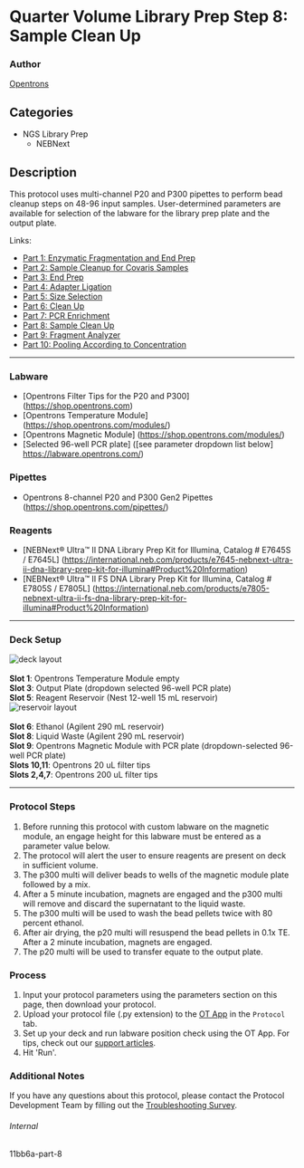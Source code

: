 # Quarter Volume Library Prep Step 8: Sample Clean Up

### Author
[Opentrons](https://opentrons.com/)




## Categories
* NGS Library Prep
	* NEBNext

## Description
This protocol uses multi-channel P20 and P300 pipettes to perform bead cleanup steps on 48-96 input samples. User-determined parameters are available for selection of the labware for the library prep plate and the output plate.

Links:
* [Part 1: Enzymatic Fragmentation and End Prep](http://protocols.opentrons.com/protocol/11bb6a)
* [Part 2: Sample Cleanup for Covaris Samples](http://protocols.opentrons.com/protocol/11bb6a-part-2)
* [Part 3: End Prep](http://protocols.opentrons.com/protocol/11bb6a-part-3)
* [Part 4: Adapter Ligation](http://protocols.opentrons.com/protocol/11bb6a-part-4)
* [Part 5: Size Selection](http://protocols.opentrons.com/protocol/11bb6a-part-5)
* [Part 6: Clean Up](http://protocols.opentrons.com/protocol/11bb6a-part-6)
* [Part 7: PCR Enrichment](http://protocols.opentrons.com/protocol/11bb6a-part-7)
* [Part 8: Sample Clean Up](http://protocols.opentrons.com/protocol/11bb6a-part-8)
* [Part 9: Fragment Analyzer](http://protocols.opentrons.com/protocol/11bb6a-part-9)
* [Part 10: Pooling According to Concentration](http://protocols.opentrons.com/protocol/11bb6a-part-10)

---


### Labware
* [Opentrons Filter Tips for the P20 and P300] (https://shop.opentrons.com)
* [Opentrons Temperature Module] (https://shop.opentrons.com/modules/)
* [Opentrons Magnetic Module] (https://shop.opentrons.com/modules/)
* [Selected 96-well PCR plate] ([see parameter dropdown list below] https://labware.opentrons.com/)


### Pipettes
* Opentrons 8-channel P20 and P300 Gen2 Pipettes (https://shop.opentrons.com/pipettes/)

### Reagents
* [NEBNext® Ultra™ II DNA Library Prep Kit for Illumina, Catalog # E7645S / E7645L] (https://international.neb.com/products/e7645-nebnext-ultra-ii-dna-library-prep-kit-for-illumina#Product%20Information)
* [NEBNext® Ultra™ II FS DNA Library Prep Kit for Illumina, Catalog # E7805S / E7805L] (https://international.neb.com/products/e7805-nebnext-ultra-ii-fs-dna-library-prep-kit-for-illumina#Product%20Information)

---

### Deck Setup
![deck layout](https://opentrons-protocol-library-website.s3.amazonaws.com/custom-README-images/11bb6a/screenshot8-deck.png)
</br>
</br>
**Slot 1**: Opentrons Temperature Module empty </br>
**Slot 3**: Output Plate (dropdown selected 96-well PCR plate) </br>
**Slot 5**: Reagent Reservoir (Nest 12-well 15 mL reservoir) </br>
![reservoir layout](https://opentrons-protocol-library-website.s3.amazonaws.com/custom-README-images/11bb6a/screenshot8-reservoir.png)
</br>
</br>
**Slot 6**: Ethanol (Agilent 290 mL reservoir) </br>
**Slot 8**: Liquid Waste (Agilent 290 mL reservoir) </br>
**Slot 9**: Opentrons Magnetic Module with PCR plate (dropdown-selected 96-well PCR plate) </br>
**Slots 10,11**: Opentrons 20 uL filter tips </br>
**Slots 2,4,7**: Opentrons 200 uL filter tips </br>


---

### Protocol Steps
1. Before running this protocol with custom labware on the magnetic module, an engage height for this labware must be entered as a parameter value below.
2. The protocol will alert the user to ensure reagents are present on deck in sufficient volume.
3. The p300 multi will deliver beads to wells of the magnetic module plate followed by a mix.
4. After a 5 minute incubation, magnets are engaged and the p300 multi will remove and discard the supernatant to the liquid waste.
5. The p300 multi will be used to wash the bead pellets twice with 80 percent ethanol.
6. After air drying, the p20 multi will resuspend the bead pellets in 0.1x TE. After a 2 minute incubation, magnets are engaged.
7. The p20 multi will be used to transfer equate to the output plate.

### Process
1. Input your protocol parameters using the parameters section on this page, then download your protocol.
2. Upload your protocol file (.py extension) to the [OT App](https://opentrons.com/ot-app) in the `Protocol` tab.
3. Set up your deck and run labware position check using the OT App. For tips, check out our [support articles](https://support.opentrons.com/en/collections/1559720-guide-for-getting-started-with-the-ot-2).
4. Hit 'Run'.

### Additional Notes
If you have any questions about this protocol, please contact the Protocol Development Team by filling out the [Troubleshooting Survey](https://protocol-troubleshooting.paperform.co/).

###### Internal
11bb6a-part-8
